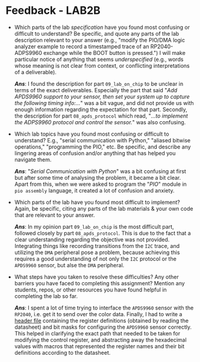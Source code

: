 # Feedback - LAB2B

- Which parts of the lab *specification* have you found most confusing or difficult to understand? Be specific, and quote any parts
  of the lab description relevant to your answer (e.g., "modify the PIO/DMA logic analyzer example to record a timestamped trace
  of an RP2040-ADPS9960 exchange while the BOOT button is pressed.") I will make particular notice of anything that seems *underspecified*
  (e.g., words whose meaning is not clear from context, or conflicting interpretations of a deliverable).
  
  ***Ans***: I found the description for part `09_lab_on_chip` to be unclear in terms of the exact deliverables. Especially the part that said 
  "*Add APDS9960 support to your sensor, then set your system up to capture the following timing info:...*" was a bit vague, and did not provide
  us with enough information regarding the expectation for that part. Secondly, the description for part `08_apds_protocol` which read,
  "*...to implement the ADPS9960 protocol and control the sensor.*" was also confusing.
  
- Which lab topics have you found most confusing or difficult to understand? E.g., "serial communication with Python," "aliased bitwise operations,"
  "programming the PIO," etc. Be specific, and describe any lingering areas of confusion and/or anything that has helped you navigate them.
  
  ***Ans***: "*Serial Communication with Python*" was a bit confusing at first but after some time of analysing the problem, it became a bit clear.
  Apart from this, when we were asked to program the "*PIO*" module in `pio assembly` language, it created a lot of confusion and anxiety.

- Which parts of the lab have you found most difficult to implement? Again, be specific, citing any parts of the lab materials & your own code
  that are relevant to your answer.

  ***Ans***: In my opinion part `09_lab_on_chip` is the most difficult part, followed closely by part `08_apds_protocol`. This is due to the fact
  that a clear understanding regarding the objective was not provided. Integrating things like recording transitions from the `I2C` trace, and utilizing
  the `DMA` peripheral pose a problem, because achieving this requires a good understanding of not only the `I2C` protocol or the `APDS9960` sensor, but
  alse the `DMA` peripheral.
  
- What steps have you taken to resolve these difficulties? Any other barriers you have faced to completing this assignment? Mention any students, repos,
  or other resources you have found helpful in completing the lab so far.

  ***Ans***: I spent a lot of time trying to interface the `APDS9960` sensor with the `RP2040`, i.e. get it to send over the color data. Finally, I had
  to write a [header file](https://github.com/Ruturajn/Lab2b-esp/blob/main/lab2b_parts/08_apds_protocol/apds_registers.h) containing the register 
  definitions (obtained by reading the datasheet) and bit masks for configuring the `APDS9960` sensor correctly. This helped in clarifying the exact
  path that needed to be taken for modifying the control register, and abstracting away the hexadecimal values with macros that represented the register names
  and their bit definitions according to the datasheet.
